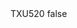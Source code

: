 <?xml version="1.0" encoding="UTF-8"?>
<CustomMetadata xmlns="http://soap.sforce.com/2006/04/metadata">
    <label>TXU520</label>
    <protected>false</protected>
</CustomMetadata>
